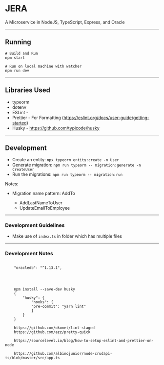 # JERA

A Microservice in NodeJS, TypeScript, Express, and Oracle

---

## Running

```shell
# Build and Run
npm start

# Run on local machine with watcher
npm run dev
```

---

## Libraries Used

- typeorm
- dotenv
- ESLint -
- Prettier - For Formatting (https://eslint.org/docs/user-guide/getting-started)
- Husky - https://github.com/typicode/husky

---

## Development

- Create an entity: `npx typeorm entity:create -n User`
- Generate migration: `npm run typeorm -- migration:generate -n CreateUser`
- Run the migrations: `npm run typeorm -- migration:run`

Notes:
- Migration name pattern: Add<field>To<Entity>
  - AddLastNameToUser
  - UpdateEmailToEmployee



---

### Development Guidelines

- Make use of `index.ts` in folder which has multiple files

---

### Development Notes

```shell

    "oracledb": "^1.13.1",

    


    npm install --save-dev husky
    {
        "husky": {
            "hooks": {
            "pre-commit": "yarn lint"
            }
        }
    }

    https://github.com/okonet/lint-staged
    https://github.com/azz/pretty-quick

    https://sourcelevel.io/blog/how-to-setup-eslint-and-prettier-on-node

    https://github.com/albinojunior/node-crudapi-ts/blob/master/src/app.ts


```
